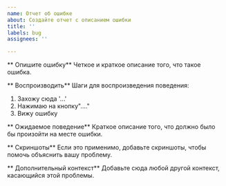 ```yaml
---
name: Отчет об ошибке
about: Создайте отчет с описанием ошибки
title: ''
labels: bug
assignees: ''

---
```


** Опишите ошибку**
Четкое и краткое описание того, что такое ошибка.

** Воспроизводить**
Шаги для воспроизведения поведения:
1. Захожу сюда '...'
2. Нажимаю на кнопку"...."
4. Вижу ошибку

** Ожидаемое поведение**
Краткое описание того, что должно было бы произойти на месте ошибки.

** Скриншоты**
Если это применимо, добавьте скриншоты, чтобы помочь объяснить вашу проблему.

** Дополнительный контекст**
Добавьте сюда любой другой контекст, касающийся этой проблемы.
